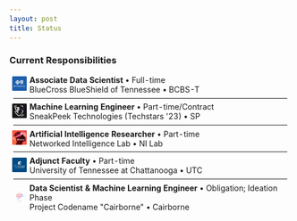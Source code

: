```yaml
---
layout: post
title: Status
---
```


### Current Responsibilities
<div class="message">
  
  <table style="border-collapse: collapse; margin: 0; background: transparent; width: 100%; border: 0; padding: 0;">
    <tbody style="border: 0; margin: 0; padding: 0;">
      <tr style="border: 0; margin: 0; padding: 0;">
        <td style="border: 0; margin: 0; padding: 0; vertical-align: middle; text-align: center; width: 36px; background: transparent;"><img src="media/bcbst.png" height="26" style="margin: 0;"></td>
        <td style="border: 0; margin: 0; padding: 0; vertical-align: middle; background: transparent;">
            <span class="flavor" style="border: 0; margin: 0; padding: 0;"><b>Associate Data Scientist</b> • Full-time</span><br>
            <span class="datet" style="border: 0; margin: 0; padding: 0;">BlueCross BlueShield of Tennessee • BCBS-T</span>
        </td>
      </tr>
    </tbody>
  </table>

  <hr style="margin:0.42rem">

  <table style="border-collapse: collapse; margin: 0; background: transparent; width: 100%; border: 0; padding: 0;">
  <tbody style="border: 0; margin: 0; padding: 0;">
    <tr style="border: 0; margin: 0; padding: 0;">
      <td style="border: 0; margin: 0; padding: 0; vertical-align: middle; text-align: center; width: 36px; background: transparent;"><img src="media/sp1.png" height="26" style="margin: 0;"></td>
      <td style="border: 0; margin: 0; padding: 0; vertical-align: middle; background: transparent;">
          <span class="flavor" style="border: 0; margin: 0; padding: 0;"><b>Machine Learning Engineer</b> • Part-time/Contract</span><br>
          <span class="datet" style="border: 0; margin: 0; padding: 0;">SneakPeek Technologies (Techstars '23) • SP</span>
      </td>
    </tr>
  </tbody>
</table>

  <hr style="margin:0.42rem">

  <table style="border-collapse: collapse; margin: 0; background: transparent; width: 100%; border: 0; padding: 0;">
  <tbody style="border: 0; margin: 0; padding: 0;">
    <tr style="border: 0; margin: 0; padding: 0;">
      <td style="border: 0; margin: 0; padding: 0; vertical-align: middle; text-align: center; width: 36px; background: transparent;"><img src="media/nilab.png" height="26" style="margin: 0;"></td>
      <td style="border: 0; margin: 0; padding: 0; vertical-align: middle; background: transparent;">
          <span class="flavor" style="border: 0; margin: 0; padding: 0;"><b>Artificial Intelligence Researcher</b> • Part-time</span><br>
          <span class="datet" style="border: 0; margin: 0; padding: 0;">Networked Intelligence Lab • NI Lab</span>
      </td>
    </tr>
  </tbody>
</table>

  <hr style="margin:0.42rem">

  <table style="border-collapse: collapse; margin: 0; background: transparent; width: 100%; border: 0; padding: 0;">
  <tbody style="border: 0; margin: 0; padding: 0;">
    <tr style="border: 0; margin: 0; padding: 0;">
      <td style="border: 0; margin: 0; padding: 0; vertical-align: middle; text-align: center; width: 36px; background: transparent;"><img src="media/utc.png" height="26" style="margin: 0;"></td>
      <td style="border: 0; margin: 0; padding: 0; vertical-align: middle; background: transparent;">
          <span class="flavor" style="border: 0; margin: 0; padding: 0;"><b>Adjunct Faculty</b> • Part-time</span><br>
          <span class="datet" style="border: 0; margin: 0; padding: 0;">University of Tennessee at Chattanooga • UTC</span>
      </td>
    </tr>
  </tbody>
</table>

  <hr style="margin:0.42rem">

  <table style="border-collapse: collapse; margin: 0; background: transparent; width: 100%; border: 0; padding: 0;">
  <tbody style="border: 0; margin: 0; padding: 0;">
    <tr style="border: 0; margin: 0; padding: 0;">
      <td style="border: 0; margin: 0; padding: 0; vertical-align: middle; text-align: center; width: 36px; background: transparent;"><img src="media/cairborne.png" height="26" style="margin: 0;"></td>
      <td style="border: 0; margin: 0; padding: 0; vertical-align: middle; background: transparent;">
          <span class="flavor" style="border: 0; margin: 0; padding: 0;"><b>Data Scientist & Machine Learning Engineer</b> • Obligation; Ideation Phase</span><br>
          <span class="datet" style="border: 0; margin: 0; padding: 0;">Project Codename "Cairborne" • Cairborne</span>
      </td>
    </tr>
  </tbody>
</table>
</div>


<!-- 
  <hr style="margin:0.42rem">
  
  <span class="flavor"><img src="media/bcbst.png" height="11" style="display: inline; margin: 0rem"> <b>Associate Data Scientist</b> • Full-time</span><br>
  <span class="datet">BlueCross BlueShield of Tennessee • BCBS-T</span>
      
  <hr style="margin:0.42rem">
  
  <span class="flavor"><img src="media/sp1.png" height="11" style="display: inline; margin: 0rem"> <b>Machine Learning Engineer</b> • Part-time/Contract</span><br>
  <span class="datet">SneakPeek Technologies • SP</span>
      
  <hr style="margin:0.42rem">

  <span class="flavor"><img src="media/nilab.png" height="11" style="display: inline; margin: 0rem"> <b>Artificial Intelligence Researcher</b> • Part-time</span><br>
  <span class="datet">Networked Intelligence Lab • NI Lab</span>
      
  <hr style="margin:0.42rem">

  <span class="flavor"><img src="media/bcbst.png" height="11" style="display: inline; margin: 0rem"> <b>Adjunct Faculty</b> • Part-time</span><br>
  <span class="datet">University of Tennessee at Chattanooga • UTC</span>
-->
